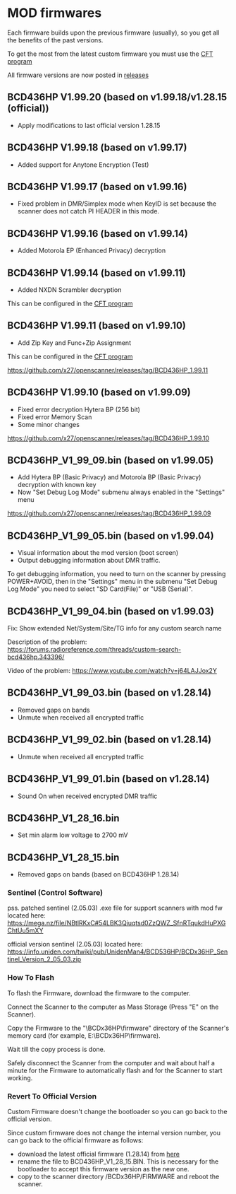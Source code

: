 # MOD firmwares

Each firmware builds upon the previous firmware (usually), so you get all the benefits of the past versions.

To get the most from the latest custom firmware you must use the [CFT program](https://github.com/x27/CFT)

All firmware versions are now posted in [releases](https://github.com/x27/openscanner/releases)

## BCD436HP V1.99.20 (based on v1.99.18/v1.28.15 (official))

* Apply modifications to last official version 1.28.15

## BCD436HP V1.99.18 (based on v1.99.17)

* Added support for Anytone Encryption (Test)

## BCD436HP V1.99.17 (based on v1.99.16)

* Fixed problem in DMR/Simplex mode when KeyID is set because the scanner does not catch PI HEADER in this mode.

## BCD436HP V1.99.16 (based on v1.99.14)

* Added Motorola EP (Enhanced Privacy) decryption

## BCD436HP V1.99.14 (based on v1.99.11)

* Added NXDN Scrambler decryption

This can be configured in the [CFT program](https://github.com/x27/CFT)

## BCD436HP V1.99.11 (based on v1.99.10)

* Add Zip Key and Func+Zip Assignment

This can be configured in the [CFT program](https://github.com/x27/CFT)

https://github.com/x27/openscanner/releases/tag/BCD436HP_1.99.11

## BCD436HP V1.99.10 (based on v1.99.09)

* Fixed error decryption Hytera BP (256 bit)
* Fixed error Memory Scan
* Some minor changes

https://github.com/x27/openscanner/releases/tag/BCD436HP_1.99.10

## BCD436HP_V1_99_09.bin (based on v1.99.05)

* Add Hytera BP (Basic Privacy) and Motorola BP (Basic Privacy) decryption with known key
* Now "Set Debug Log Mode" submenu always enabled in the "Settings" menu

https://github.com/x27/openscanner/releases/tag/BCD436HP_1.99.09

## BCD436HP_V1_99_05.bin (based on v1.99.04)
* Visual information about the mod version (boot screen)
* Output debugging information about DMR traffic.

To get debugging information, you need to turn on the scanner by pressing POWER+AVOID, 
then in the "Settings" menu in the submenu "Set Debug Log Mode" you need to select 
"SD Card(File)" or "USB (Serial)".

## BCD436HP_V1_99_04.bin (based on v1.99.03)

Fix: Show extended Net/System/Site/TG info for any custom search name

Description of the problem: https://forums.radioreference.com/threads/custom-search-bcd436hp.343396/

Video of the problem: https://www.youtube.com/watch?v=j64LAJJox2Y

## BCD436HP_V1_99_03.bin (based on v1.28.14)

* Removed gaps on bands
* Unmute when received all encrypted traffic

## BCD436HP_V1_99_02.bin (based on v1.28.14)

* Unmute when received all encrypted traffic

## BCD436HP_V1_99_01.bin (based on v1.28.14)

* Sound On when received encrypted DMR traffic

## BCD436HP_V1_28_16.bin

* Set min alarm low voltage to 2700 mV

## BCD436HP_V1_28_15.bin

* Removed gaps on bands (based on BCD436HP 1.28.14)

### Sentinel (Control Software)

pss. patched sentinel (2.05.03) .exe file for support scanners with mod fw located here: https://mega.nz/file/NBtlRKxC#54LBK3Qiuqtsd0ZzQWZ_SfnRTqukdHuPXGChtUu5mXY

official version sentinel (2.05.03) located here: https://info.uniden.com/twiki/pub/UnidenMan4/BCD536HP/BCDx36HP_Sentinel_Version_2_05_03.zip

### How To Flash

To flash the Firmware, download the firmware to the computer.

Connect the Scanner to the computer as Mass Storage (Press "E" on the Scanner).

Copy the Firmware to the "\BCDx36HP\firmware" directory of the Scanner's memory card (for example, E:\BCDx36HP\firmware).

Wait till the copy process is done.

Safely disconnect the Scanner from the computer and wait about half a minute for the Firmware to automatically flash and for the Scanner to start working.

### Revert To Official Version

Custom Firmware doesn't change the bootloader so you can go back to the official version.

Since custom firmware does not change the internal version number, you can go back to the official firmware as follows:
- download the latest official firmware (1.28.14) from [here](https://github.com/x27/openscanner/tree/main/uniden/bcd436hp/fw/official)
- rename the file to BCD436HP_V1_28_15.BIN. This is necessary for the bootloader to accept this firmware version as the new one.
- copy to the scanner directory /BCDx36HP/FIRMWARE and reboot the scanner.

